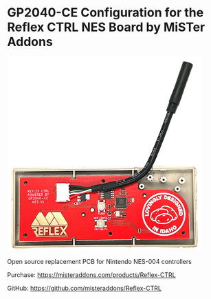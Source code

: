 # GP2040-CE Configuration for the Reflex CTRL NES Board by MiSTer Addons

![Reflex CTRL NES](https://github.com/misteraddons/Reflex-CTRL/raw/main/Images/nes.png)

Open source replacement PCB for Nintendo NES-004 controllers

Purchase: https://misteraddons.com/products/Reflex-CTRL

GitHub: https://github.com/misteraddons/Reflex-CTRL
